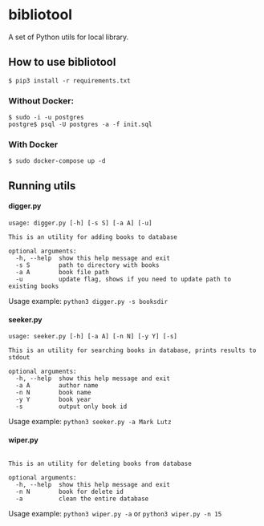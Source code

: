 # bibliotool
A set of Python utils for local library.

## How to use bibliotool 
`$ pip3 install -r requirements.txt`
### Without Docker:
```
$ sudo -i -u postgres
postgre$ psql -U postgres -a -f init.sql
```
### With Docker
```
$ sudo docker-compose up -d
```
## Running utils

#### digger.py
```
usage: digger.py [-h] [-s S] [-a A] [-u]

This is an utility for adding books to database

optional arguments:
  -h, --help  show this help message and exit
  -s S        path to directory with books
  -a A        book file path
  -u          update flag, shows if you need to update path to existing books
```
Usage example: `python3 digger.py -s booksdir`

#### seeker.py
```
usage: seeker.py [-h] [-a A] [-n N] [-y Y] [-s]

This is an utility for searching books in database, prints results to stdout

optional arguments:
  -h, --help  show this help message and exit
  -a A        author name
  -n N        book name
  -y Y        book year
  -s          output only book id

```
Usage example: `python3 seeker.py -a Mark Lutz`

#### wiper.py

```usage: wiper.py [-h] [-n N] [-a]

This is an utility for deleting books from database

optional arguments:
  -h, --help  show this help message and exit
  -n N        book for delete id
  -a          clean the entire database
```
Usage example: `python3 wiper.py -a` or `python3 wiper.py -n 15`
